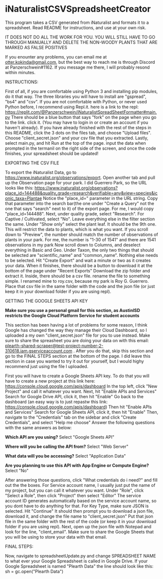 # iNaturalistCSVSpreadsheetCreator
This program takes a CSV generated from iNaturalist and formats it to a spreadsheet. Read README for instructions, and use at your own risk.

IT DOES NOT DO ALL THE WORK FOR YOU. YOU WILL STILL HAVE TO GO THROUGH MANUALLY AND DELETE THE NON-WOODY PLANTS THAT ARE MARKED AS FALSE POSITIVES

If you enounter any problems, you can email me at otter.kokinda@gmail.com, but the best way to reach me is through Discord at Panzerschwein#1162. If you message me there, I will probably resond within minutes. 

INSTRUCTIONS:

First of all, if you are comfortable using Python 3 and installing pip modules, do it that way. The three libraries you will have to install are "gspread", "bs4" and "csv". If you are not comfortable with Python, or never used Python before, I recommend using Repl.it. here is a link to the repl: https://replit.com/@Panzerschwein/iNaturalistSpreadSheetFormatter#main.py
There should be a blue button that says "fork" on the page when you go to the link. click it. (You may have to login in or create an account if you haven't already). 
If you have already finished with the rest of the steps in this README, click the 3 dots on the files tab, and choose "Upload files". Choose "client_secret.json" and your csv file that you extracted.
Lastly, select main.py, and hit Run at the top of the page. input the data when prompted in the termanil on the right side of the screen, and once the code finishes, your spreadsheet should be updated!


EXPORTING THE CSV FILE

To export the iNaturalist Data, go to https://www.inaturalist.org/observations/export.
Open another tab and pull up the Observation page for your park. I did Guerrero Park, so the URL looks like this: https://www.inaturalist.org/observations?place_id=144488&quality_grade=research&verifiable=any&view=species&iconic_taxa=Plantae
Notice the "place_id=" parameter in the URL string. Copy that parameter into the search bar(the one under "Create a Query" not the one that says "search" next to it) of the export page. For me, I would copy "place_id=144488".
Next, under quality grade, select "Research". For Captive / Cultivated, select "No". Leave everything else in the filter section the same. 
Under "Show only" select the plant leaf. It should be the 9th one. This will restrict the data to plants, which is what you want. 
If you scroll down to "Preview", the number should match the number of observations of plants in your park. For me, the number is "1-30 of 1541" and there are 1541 observations in my park
Now scroll down to Columns, and deselect everything in Basic and Geo. Under Taxon, the only two things that should be selected are "scientific_name" and "common_name". Nothing else needs to be selected. 
Hit "Create Export" and wait a minute or two as it creates your data. When it finishes, there should be a button to download it at the bottom of the page under "Recent Exports"
Download the zip folder and extract it. Inside, there should be a csv file. rename the file to something simple. I renamed mine to roy.csv, because my park is Roy G. Guerrero. 
Place that csv file in the same folder with the code and the json file (or just keep it in your download folder if you are using repl).


GETTING THE GOOGLE SHEETS API KEY

**Make sure you use a personal gmail for this section, as AustinISD restricts the Google Cloud Platform Service for student accounts**

This section has been having a lot of problems for some reason, I think Google has changed the way they manage their Cloud Dashboard, so I uploaded a my own "client_secret.json" file for you to use instead. Make sure to share the spreasheet you are doing your data on with this email: plearth-shared-scraper@test-project-number-2-310618.iam.gserviceaccount.com  . After you do that, skip this section and go to the FINAL STEPS section at the bottom of the page. I did leave this section in case you wanted to try it out for yourself, but I would highy recommend just using the file I uploaded. 

First you will have to create a Google Sheets API key. To do that you will have to create a new project at this link here: 
https://console.cloud.google.com/apis/dashboard
In the top left, click "New Project" and call it whatever you want.
Next, hit "Enable APIs and Services"
Search for Google Drive API, click it, then hit "Enable"
Go back to the dashboard (an easy way is to just repastw this link: https://console.cloud.google.com/apis/dashboard)
Then hit "Enable APIs and Services"
Search for Google Sheets API, click it, then hit "Enable"
Then, navigate to the "Credentials" tab on the sidebar and click "Create Credentials", and select "Help me choose"
Answer the following questions with the same answers as below:

**Which API are you using?**
Select "Google Sheets API"

**Where will you be calling the API from?**
Select "Web Server"

**What data will you be accessing?**
Select "Application Data"

**Are you planning to use this API with App Engine or Compute Engine?**
Select "No"

After answering those questions, click "What credentials do i need?" and fill out the the boxes.
For Service account name, I usually just put the name of my project, but you can call it whatever you want. 
Under "Role", click "Select a Role", then click "Project" then select "Editor"
The service account ID generates automatically based on the service account name, so you dont have to do anything for that. 
For Key Type, make sure JSON is selected. 
Hit "Continue"
It should then prompt you to download a json file, download it, and change the file name to "client_secret.json"
Put that json file in the same folder with the rest of the code (or keep it in your download folder if you are using repl).
Next, open up the json file with Notepad and look for the line, "client_email". Make sure to share the Google Sheets that you will be using to store your data with that email. 

FINAL STEPS:

Now, navigate to spreadsheetUpdate.py and change SPREADSHEET NAME to what ever your Google Spreadsheet is called in Google Drive. If your Google Spreadsheet is named "Plearth Data" the line should look like this: sh = gc.open("Plearth Data")


